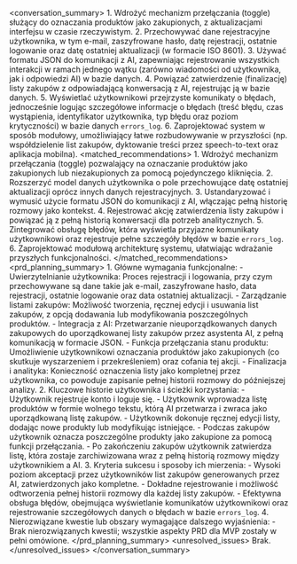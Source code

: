 <conversation_summary>
    <decisions>
        1. Wdrożyć mechanizm przełączania (toggle) służący do oznaczania produktów jako zakupionych, z aktualizacjami interfejsu w czasie rzeczywistym.
        2. Przechowywać dane rejestracyjne użytkownika, w tym e-mail, zaszyfrowane hasło, datę rejestracji, ostatnie logowanie oraz datę ostatniej aktualizacji (w formacie ISO 8601).
        3. Używać formatu JSON do komunikacji z AI, zapewniając rejestrowanie wszystkich interakcji w ramach jednego wątku (zarówno wiadomości od użytkownika, jak i odpowiedzi AI) w bazie danych.
        4. Powiązać zatwierdzenie (finalizację) listy zakupów z odpowiadającą konwersacją z AI, rejestrując ją w bazie danych.
        5. Wyświetlać użytkownikowi przejrzyste komunikaty o błędach, jednocześnie logując szczegółowe informacje o błędach (treść błędu, czas wystąpienia, identyfikator użytkownika, typ błędu oraz poziom krytyczności) w bazie danych `errors_log`.
        6. Zaprojektować system w sposób modułowy, umożliwiający łatwe rozbudowywanie w przyszłości (np. współdzielenie list zakupów, dyktowanie treści przez speech-to-text oraz aplikacja mobilna).
    </decisions>
    <matched_recommendations>
        1. Wdrożyć mechanizm przełączania (toggle) pozwalający na oznaczanie produktów jako zakupionych lub niezakupionych za pomocą pojedynczego kliknięcia.
        2. Rozszerzyć model danych użytkownika o pole przechowujące datę ostatniej aktualizacji oprócz innych danych rejestracyjnych.
        3. Ustandaryzować i wymusić użycie formatu JSON do komunikacji z AI, włączając pełną historię rozmowy jako kontekst.
        4. Rejestrować akcję zatwierdzenia listy zakupów i powiązać ją z pełną historią konwersacji dla potrzeb analitycznych.
        5. Zintegrować obsługę błędów, która wyświetla przyjazne komunikaty użytkownikowi oraz rejestruje pełne szczegóły błędów w bazie `errors_log`.
        6. Zaprojektować modułową architekturę systemu, ułatwiając wdrażanie przyszłych funkcjonalności.
    </matched_recommendations>
    <prd_planning_summary>
        1. Główne wymagania funkcjonalne:
           - Uwierzytelnianie użytkownika: Proces rejestracji i logowania, przy czym przechowywane są dane takie jak e-mail, zaszyfrowane hasło, data rejestracji, ostatnie logowanie oraz data ostatniej aktualizacji.
           - Zarządzanie listami zakupów: Możliwość tworzenia, ręcznej edycji i usuwania list zakupów, z opcją dodawania lub modyfikowania poszczególnych produktów.
           - Integracja z AI: Przetwarzanie nieuporządkowanych danych zakupowych do uporządkowanej listy zakupów przez asystenta AI, z pełną komunikacją w formacie JSON.
           - Funkcja przełączania stanu produktu: Umożliwienie użytkownikowi oznaczania produktów jako zakupionych (co skutkuje wyszarzeniem i przekreśleniem) oraz cofania tej akcji.
           - Finalizacja i analityka: Konieczność oznaczenia listy jako kompletnej przez użytkownika, co powoduje zapisanie pełnej historii rozmowy do późniejszej analizy.
        2. Kluczowe historie użytkownika i ścieżki korzystania:
           - Użytkownik rejestruje konto i loguje się.
           - Użytkownik wprowadza listę produktów w formie wolnego tekstu, którą AI przetwarza i zwraca jako uporządkowaną listę zakupów.
           - Użytkownik dokonuje ręcznej edycji listy, dodając nowe produkty lub modyfikując istniejące.
           - Podczas zakupów użytkownik oznacza poszczególne produkty jako zakupione za pomocą funkcji przełączania.
           - Po zakończeniu zakupów użytkownik zatwierdza listę, która zostaje zarchiwizowana wraz z pełną historią rozmowy między użytkownikiem a AI.
        3. Kryteria sukcesu i sposoby ich mierzenia:
           - Wysoki poziom akceptacji przez użytkowników list zakupów generowanych przez AI, zatwierdzonych jako kompletne.
           - Dokładne rejestrowanie i możliwość odtworzenia pełnej historii rozmowy dla każdej listy zakupów.
           - Efektywna obsługa błędów, obejmująca wyświetlanie komunikatów użytkownikowi oraz rejestrowanie szczegółowych danych o błędach w bazie `errors_log`.
        4. Nierozwiązane kwestie lub obszary wymagające dalszego wyjaśnienia:
           - Brak nierozwiązanych kwestii; wszystkie aspekty PRD dla MVP zostały w pełni omówione.
    </prd_planning_summary>
    <unresolved_issues>
        Brak.
    </unresolved_issues>
</conversation_summary>